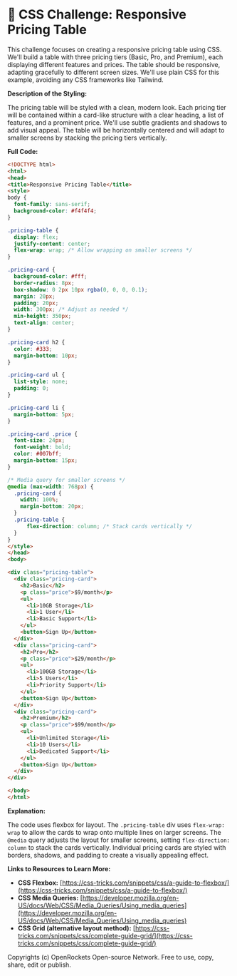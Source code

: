 # 🐞 CSS Challenge: Responsive Pricing Table


This challenge focuses on creating a responsive pricing table using CSS.  We'll build a table with three pricing tiers (Basic, Pro, and Premium), each displaying different features and prices. The table should be responsive, adapting gracefully to different screen sizes.  We'll use plain CSS for this example, avoiding any CSS frameworks like Tailwind.

**Description of the Styling:**

The pricing table will be styled with a clean, modern look.  Each pricing tier will be contained within a card-like structure with a clear heading, a list of features, and a prominent price.  We'll use subtle gradients and shadows to add visual appeal.  The table will be horizontally centered and will adapt to smaller screens by stacking the pricing tiers vertically.

**Full Code:**

```html
<!DOCTYPE html>
<html>
<head>
<title>Responsive Pricing Table</title>
<style>
body {
  font-family: sans-serif;
  background-color: #f4f4f4;
}

.pricing-table {
  display: flex;
  justify-content: center;
  flex-wrap: wrap; /* Allow wrapping on smaller screens */
}

.pricing-card {
  background-color: #fff;
  border-radius: 8px;
  box-shadow: 0 2px 10px rgba(0, 0, 0, 0.1);
  margin: 20px;
  padding: 20px;
  width: 300px; /* Adjust as needed */
  min-height: 350px;
  text-align: center;
}

.pricing-card h2 {
  color: #333;
  margin-bottom: 10px;
}

.pricing-card ul {
  list-style: none;
  padding: 0;
}

.pricing-card li {
  margin-bottom: 5px;
}

.pricing-card .price {
  font-size: 24px;
  font-weight: bold;
  color: #007bff;
  margin-bottom: 15px;
}

/* Media query for smaller screens */
@media (max-width: 768px) {
  .pricing-card {
    width: 100%;
    margin-bottom: 20px;
  }
  .pricing-table {
      flex-direction: column; /* Stack cards vertically */
  }
}
</style>
</head>
<body>

<div class="pricing-table">
  <div class="pricing-card">
    <h2>Basic</h2>
    <p class="price">$9/month</p>
    <ul>
      <li>10GB Storage</li>
      <li>1 User</li>
      <li>Basic Support</li>
    </ul>
    <button>Sign Up</button>
  </div>
  <div class="pricing-card">
    <h2>Pro</h2>
    <p class="price">$29/month</p>
    <ul>
      <li>100GB Storage</li>
      <li>5 Users</li>
      <li>Priority Support</li>
    </ul>
    <button>Sign Up</button>
  </div>
  <div class="pricing-card">
    <h2>Premium</h2>
    <p class="price">$99/month</p>
    <ul>
      <li>Unlimited Storage</li>
      <li>10 Users</li>
      <li>Dedicated Support</li>
    </ul>
    <button>Sign Up</button>
  </div>
</div>

</body>
</html>
```


**Explanation:**

The code uses flexbox for layout. The `.pricing-table` div uses `flex-wrap: wrap` to allow the cards to wrap onto multiple lines on larger screens.  The `@media` query adjusts the layout for smaller screens, setting `flex-direction: column` to stack the cards vertically.  Individual pricing cards are styled with borders, shadows, and padding to create a visually appealing effect.

**Links to Resources to Learn More:**

* **CSS Flexbox:** [https://css-tricks.com/snippets/css/a-guide-to-flexbox/](https://css-tricks.com/snippets/css/a-guide-to-flexbox/)
* **CSS Media Queries:** [https://developer.mozilla.org/en-US/docs/Web/CSS/Media_Queries/Using_media_queries](https://developer.mozilla.org/en-US/docs/Web/CSS/Media_Queries/Using_media_queries)
* **CSS Grid (alternative layout method):** [https://css-tricks.com/snippets/css/complete-guide-grid/](https://css-tricks.com/snippets/css/complete-guide-grid/)


Copyrights (c) OpenRockets Open-source Network. Free to use, copy, share, edit or publish.

